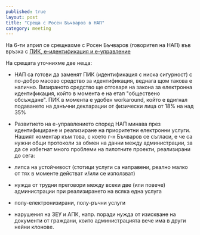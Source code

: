 ```yaml
---
published: true
layout: post
title: "Среща с Росен Бъчваров в НАП"
category: meeting
---
```


На 6-ти април се срещнахме с Росен Бъчваров (говорител на НАП) във връзка с <a href="http://blog.bozho.net/blog/1904">ПИК, е-идентификация и е-управление</a>

На срещата уточнихме две неща:

- НАП са готови да заменят ПИК (идентификация с ниска сигурност) с по-добро масово средство за идентификация, веднага щом такова е налично. Визираното средство ще отговаря на закона за електронна идентификация, който в момента е на етап "обществено обсъждане". ПИК в момента е удобен workaround, който е вдигнал подаването на данъчни декларации от физически лица от 18% на над 35%

- Развитието на е-управлението според НАП минава през идентифициране и реализиране на приоритетни електронни услуги. Нашият коментар към това, с което г-н Бъчваров се съгласи, е че са нужни общи протоколи за обмен на данни между администрации, за да се избегнат много проблеми на пилотните проекти, реализирани до сега: 
 - липса на устойчивост (стотици услуги са направени, реално малко от тях в моменте действат и/или се използват)
 - нужда от трудни преговори между всеки две (или повече) администрации при реализирането на всяка една услуга
 - полу-електронизирани, полу-ръчни услуги
 - нарушения на ЗЕУ и АПК, напр. поради нужда от изискване на документи от граждани, които администрацията вече има в други нейни клонове.
